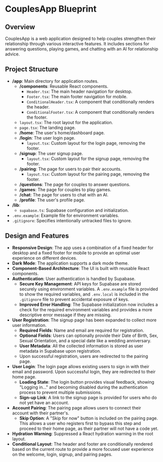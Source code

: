# CouplesApp Blueprint

## Overview

CouplesApp is a web application designed to help couples strengthen their relationship through various interactive features. It includes sections for answering questions, playing games, and chatting with an AI for relationship advice.

## Project Structure

- **/app**: Main directory for application routes.
  - **/components**: Reusable React components.
    - `Header.tsx`: The main header navigation for desktop.
    - `Footer.tsx`: The main footer navigation for mobile.
    - `ConditionalHeader.tsx`: A component that conditionally renders the header.
    - `ConditionalFooter.tsx`: A component that conditionally renders the footer.
  - `layout.tsx`: The root layout for the application.
  - `page.tsx`: The landing page.
  - **/home**: The user's home/dashboard page.
  - **/login**: The user login page.
    - `layout.tsx`: Custom layout for the login page, removing the footer.
  - **/signup**: The user signup page.
    - `layout.tsx`: Custom layout for the signup page, removing the footer.
  - **/pairing**: The page for users to pair their accounts.
    - `layout.tsx`: Custom layout for the pairing page, removing the footer.
  - **/questions**: The page for couples to answer questions.
  - **/games**: The page for couples to play games.
  - **/chat**: The page for users to chat with an AI.
  - **/profile**: The user's profile page.
- **/lib**:
  - `supabase.ts`: Supabase configuration and initialization.
- `.env.example`: Example file for environment variables.
- `.gitignore`: Specifies intentionally untracked files to ignore.

## Design and Features

- **Responsive Design**: The app uses a combination of a fixed header for desktop and a fixed footer for mobile to provide an optimal user experience on different devices.
- **Dark Mode**: The application supports a dark mode theme.
- **Component-Based Architecture**: The UI is built with reusable React components.
- **Authentication**: User authentication is handled by Supabase.
    - **Secure Key Management**: API keys for Supabase are stored securely using environment variables. A `.env.example` file is provided to show the required variables, and `.env.local` is included in the `.gitignore` file to prevent accidental exposure of keys.
    - **Improved Error Handling**: The Supabase initialization now includes a check for the required environment variables and provides a more descriptive error message if they are missing.
- **User Registration**: The signup page has been expanded to collect more user information. 
    - **Required Fields**: Name and email are required for registration.
    - **Optional Fields**: Users can optionally provide their Date of Birth, Sex, Sexual Orientation, and a special date like a wedding anniversary.
    - **User Metadata**: All the collected information is stored as user metadata in Supabase upon registration.
    - Upon successful registration, users are redirected to the pairing page.
- **User Login**: The login page allows existing users to sign in with their email and password. Upon successful login, they are redirected to their home page.
    - **Loading State**: The login button provides visual feedback, showing "Logging in..." and becoming disabled during the authentication process to prevent multiple submissions.
    - **Sign-up Link**: A link to the signup page is provided for users who do not yet have an account.
- **Account Pairing**: The pairing page allows users to connect their account with their partner's.
    - **Skip Option**: A "Skip for now" button is included on the pairing page. This allows a user who registers first to bypass this step and proceed to their home page, as their partner will not have a code yet.
- **Hydration Warning**: Suppressed a React hydration warning in the root layout.
- **Conditional Layout**: The header and footer are conditionally rendered based on the current route to provide a more focused user experience on the welcome, login, signup, and pairing pages.
